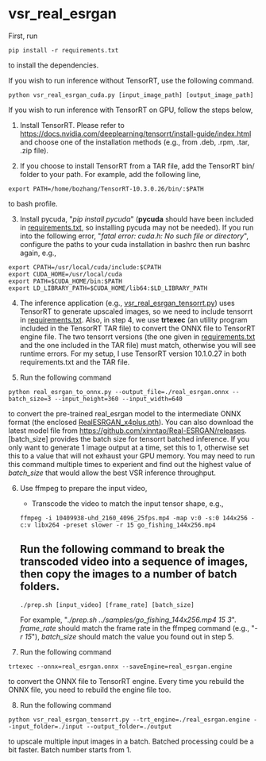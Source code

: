 # vsr_real_esrgan
First, run 
```
pip install -r requirements.txt
```
to install the dependencies.

If you wish to run inference without TensorRT, use the following command. 
```
python vsr_real_esrgan_cuda.py [input_image_path] [output_image_path]
```

If you wish to run inference with TensorRT on GPU, follow the steps below,
1. Install TensorRT. Please refer to https://docs.nvidia.com/deeplearning/tensorrt/install-guide/index.html and choose one of the installation methods (e.g., from .deb, .rpm, .tar, .zip file).

2. If you choose to install TensorRT from a TAR file, add the TensorRT bin/ folder to your path. For example, add the following line,
```
export PATH=/home/bozhang/TensorRT-10.3.0.26/bin/:$PATH
```
to bash profile.

3. Install pycuda, "*pip install pycuda*" (**pycuda** should have been included in [requirements.txt](requirements.txt), so installing pycuda may not be needed). If you run into the following error, "*fatal error: cuda.h: No such file or directory*", configure the paths to your cuda installation in bashrc then run bashrc again, e.g., 
```
export CPATH=/usr/local/cuda/include:$CPATH
export CUDA_HOME=/usr/local/cuda
export PATH=$CUDA_HOME/bin:$PATH
export LD_LIBRARY_PATH=$CUDA_HOME/lib64:$LD_LIBRARY_PATH
```

4. The inference application (e.g., [vsr_real_esrgan_tensorrt.py](vsr_real_esrgan_tensorrt.py)) uses TensorRT to generate upscaled images, so we need to include tensorrt in [requirements.txt](requirements.txt). Also, in step 4, we use **trtexec** (an utility program included in the TensorRT TAR file) to convert the ONNX file to TensorRT engine file. The two tensorrt versions (the one given in [requirements.txt](requirements.txt) and the one included in the TAR file) must match, otherwise you will see runtime errors. For my setup, I use TensorRT version 10.1.0.27 in both requirements.txt and the TAR file.

5. Run the following command
```
python real_esrgan_to_onnx.py --output_file=./real_esrgan.onnx --batch_size=3 --input_height=360 --input_width=640
```
to convert the pre-trained real_esrgan model to the intermediate ONNX format (the enclosed [RealESRGAN_x4plus.pth](RealESRGAN_x4plus.pth)). You can also download the latest model file from https://github.com/xinntao/Real-ESRGAN/releases. [batch_size] provides the batch size for tensorrt batched inference. If you only want to generate 1 image output at a time, set this to 1, otherwise set this to a value that will not exhaust your GPU memory. You may need to run this command multiple times to experient and find out the highest value of *batch_size* that would allow the best VSR inference throughput.

6. Use ffmpeg to prepare the input video,
   - Transcode the video to match the input tensor shape, e.g.,
   ```
   ffmpeg -i 10409938-uhd_2160_4096_25fps.mp4 -map v:0 -s:0 144x256 -c:v libx264 -preset slower -r 15 go_fishing_144x256.mp4
   ```
   Run the following command to break the transcoded video into a sequence of images, then copy the images to a number of batch folders.
   - 
   ```
   ./prep.sh [input_video] [frame_rate] [batch_size]
   ```
   For example, "*./prep.sh ../samples/go_fishing_144x256.mp4 15 3*". *frame_rate* should match the frame rate in the ffmpeg command (e.g., "*-r 15*"), *batch_size* should match the value you found out in step 5.

7. Run the following command
```
trtexec --onnx=real_esrgan.onnx --saveEngine=real_esrgan.engine
``` 
to convert the ONNX file to TensorRT engine. Every time you rebuild the ONNX file, you need to rebuild the engine file too.

8. Run the following command
```   
python vsr_real_esrgan_tensorrt.py --trt_engine=./real_esrgan.engine --input_folder=./input --output_folder=./output
```
to upscale multiple input images in a batch. Batched processing could be a bit faster. Batch number starts from 1.